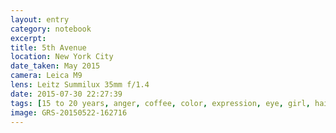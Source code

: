 ```yaml
--- 
layout: entry
category: notebook
excerpt:
title: 5th Avenue
location: New York City
date_taken: May 2015
camera: Leica M9
lens: Leitz Summilux 35mm f/1.4
date: 2015-07-30 22:27:39
tags: [15 to 20 years, anger, coffee, color, expression, eye, girl, hair, photographer, street]
image: GRS-20150522-162716
---
```

